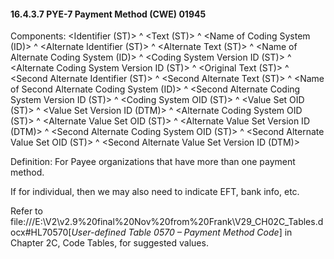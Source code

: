 #### 16.4.3.7 PYE-7 Payment Method (CWE) 01945

Components: &lt;Identifier (ST)> ^ &lt;Text (ST)> ^ &lt;Name of Coding System (ID)> ^ &lt;Alternate Identifier (ST)> ^ &lt;Alternate Text (ST)> ^ &lt;Name of Alternate Coding System (ID)> ^ &lt;Coding System Version ID (ST)> ^ &lt;Alternate Coding System Version ID (ST)> ^ &lt;Original Text (ST)> ^ &lt;Second Alternate Identifier (ST)> ^ &lt;Second Alternate Text (ST)> ^ &lt;Name of Second Alternate Coding System (ID)> ^ &lt;Second Alternate Coding System Version ID (ST)> ^ &lt;Coding System OID (ST)> ^ &lt;Value Set OID (ST)> ^ &lt;Value Set Version ID (DTM)> ^ &lt;Alternate Coding System OID (ST)> ^ &lt;Alternate Value Set OID (ST)> ^ &lt;Alternate Value Set Version ID (DTM)> ^ &lt;Second Alternate Coding System OID (ST)> ^ &lt;Second Alternate Value Set OID (ST)> ^ &lt;Second Alternate Value Set Version ID (DTM)>

Definition: For Payee organizations that have more than one payment method.

If for individual, then we may also need to indicate EFT, bank info, etc.

Refer to file:///E:\V2\v2.9%20final%20Nov%20from%20Frank\V29_CH02C_Tables.docx#HL70570[_User-defined Table 0570 – Payment Method Code_] in Chapter 2C, Code Tables, for suggested values.
